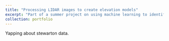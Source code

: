 ```yaml
---
title: "Processing LIDAR images to create elevation models"
excerpt: "Part of a summer project on using machine learning to identify plant species from drone images. Learned to use pix4dmapper and QGIS to process LIDAR images into an elevation model (DEM), as well as creating an educational resource to help taught Master's students at the University of Glasgow to the same.<br/><img src='/images/stew_point_cloud.png'>"
collection: portfolio
---
```


Yapping about stewarton data. 
